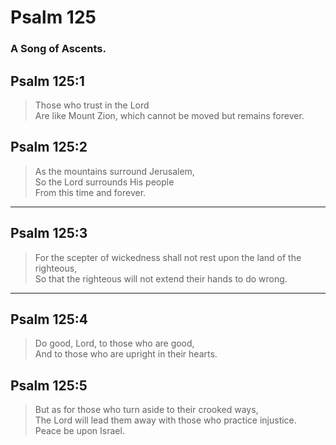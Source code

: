 # Psalm 125

### A Song of Ascents.

## Psalm 125:1

> Those who trust in the Lord  
> Are like Mount Zion, which cannot be moved but remains forever.

## Psalm 125:2

> As the mountains surround Jerusalem,  
> So the Lord surrounds His people  
> From this time and forever.

---

## Psalm 125:3

> For the scepter of wickedness shall not rest upon the land of the righteous,  
> So that the righteous will not extend their hands to do wrong.

---

## Psalm 125:4

> Do good, Lord, to those who are good,  
> And to those who are upright in their hearts.

## Psalm 125:5

> But as for those who turn aside to their crooked ways,  
> The Lord will lead them away with those who practice injustice.  
> Peace be upon Israel.

